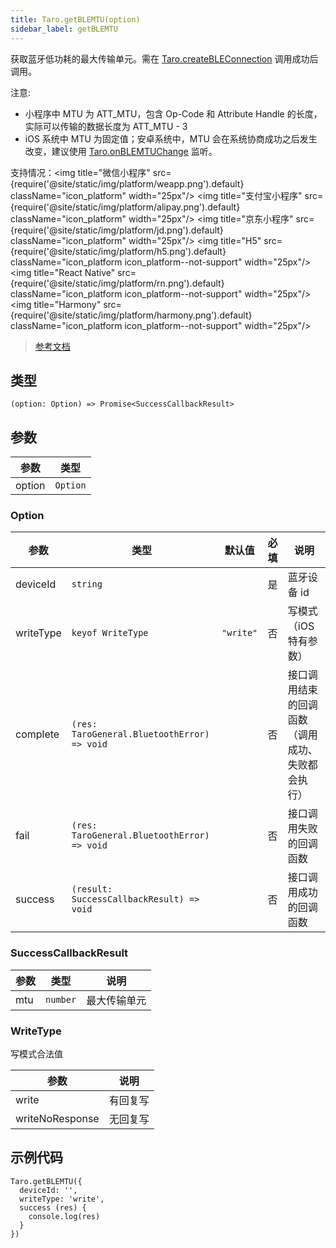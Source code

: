 ```yaml
---
title: Taro.getBLEMTU(option)
sidebar_label: getBLEMTU
---
```


获取蓝牙低功耗的最大传输单元。需在 [Taro.createBLEConnection](/docs/apis/device/bluetooth-ble/createBLEConnection) 调用成功后调用。

注意:
- 小程序中 MTU 为 ATT_MTU，包含 Op-Code 和 Attribute Handle 的长度，实际可以传输的数据长度为 ATT_MTU - 3
- iOS 系统中 MTU 为固定值；安卓系统中，MTU 会在系统协商成功之后发生改变，建议使用 [Taro.onBLEMTUChange](/docs/apis/device/bluetooth-ble/onBLEMTUChange) 监听。

支持情况：<img title="微信小程序" src={require('@site/static/img/platform/weapp.png').default} className="icon_platform" width="25px"/> <img title="支付宝小程序" src={require('@site/static/img/platform/alipay.png').default} className="icon_platform" width="25px"/> <img title="京东小程序" src={require('@site/static/img/platform/jd.png').default} className="icon_platform" width="25px"/> <img title="H5" src={require('@site/static/img/platform/h5.png').default} className="icon_platform icon_platform--not-support" width="25px"/> <img title="React Native" src={require('@site/static/img/platform/rn.png').default} className="icon_platform icon_platform--not-support" width="25px"/> <img title="Harmony" src={require('@site/static/img/platform/harmony.png').default} className="icon_platform icon_platform--not-support" width="25px"/>

> [参考文档](https://developers.weixin.qq.com/miniprogram/dev/api/device/bluetooth-ble/wx.getBLEMTU.html)

## 类型

```tsx
(option: Option) => Promise<SuccessCallbackResult>
```

## 参数

| 参数 | 类型 |
| --- | --- |
| option | `Option` |

### Option

| 参数 | 类型 | 默认值 | 必填 | 说明 |
| --- | --- | :---: | :---: | --- |
| deviceId | `string` |  | 是 | 蓝牙设备 id |
| writeType | `keyof WriteType` | `"write"` | 否 | 写模式 （iOS 特有参数） |
| complete | `(res: TaroGeneral.BluetoothError) => void` |  | 否 | 接口调用结束的回调函数（调用成功、失败都会执行） |
| fail | `(res: TaroGeneral.BluetoothError) => void` |  | 否 | 接口调用失败的回调函数 |
| success | `(result: SuccessCallbackResult) => void` |  | 否 | 接口调用成功的回调函数 |

### SuccessCallbackResult

| 参数 | 类型 | 说明 |
| --- | --- | --- |
| mtu | `number` | 最大传输单元 |

### WriteType

写模式合法值

| 参数 | 说明 |
| --- | --- |
| write | 有回复写 |
| writeNoResponse | 无回复写 |

## 示例代码

```tsx
Taro.getBLEMTU({
  deviceId: '',
  writeType: 'write',
  success (res) {
    console.log(res)
  }
})
```

